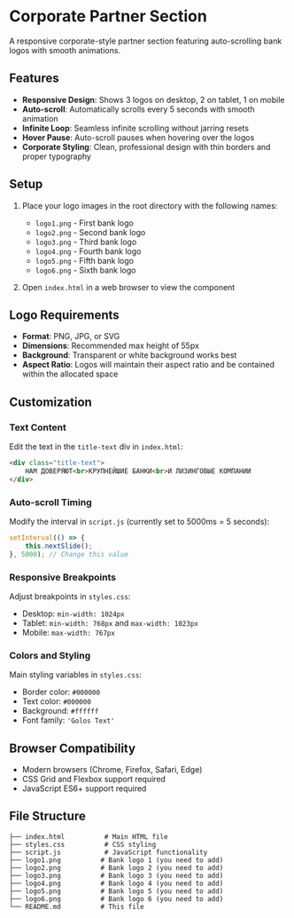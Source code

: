 # Corporate Partner Section

A responsive corporate-style partner section featuring auto-scrolling bank logos with smooth animations.

## Features

- **Responsive Design**: Shows 3 logos on desktop, 2 on tablet, 1 on mobile
- **Auto-scroll**: Automatically scrolls every 5 seconds with smooth animation
- **Infinite Loop**: Seamless infinite scrolling without jarring resets
- **Hover Pause**: Auto-scroll pauses when hovering over the logos
- **Corporate Styling**: Clean, professional design with thin borders and proper typography

## Setup

1. Place your logo images in the root directory with the following names:
   - `logo1.png` - First bank logo
   - `logo2.png` - Second bank logo
   - `logo3.png` - Third bank logo
   - `logo4.png` - Fourth bank logo
   - `logo5.png` - Fifth bank logo
   - `logo6.png` - Sixth bank logo

2. Open `index.html` in a web browser to view the component

## Logo Requirements

- **Format**: PNG, JPG, or SVG
- **Dimensions**: Recommended max height of 55px
- **Background**: Transparent or white background works best
- **Aspect Ratio**: Logos will maintain their aspect ratio and be contained within the allocated space

## Customization

### Text Content
Edit the text in the `title-text` div in `index.html`:
```html
<div class="title-text">
    НАМ ДОВЕРЯЮТ<br>КРУПНЕЙШИЕ БАНКИ<br>И ЛИЗИНГОВЫЕ КОМПАНИИ
</div>
```

### Auto-scroll Timing
Modify the interval in `script.js` (currently set to 5000ms = 5 seconds):
```javascript
setInterval(() => {
    this.nextSlide();
}, 5000); // Change this value
```

### Responsive Breakpoints
Adjust breakpoints in `styles.css`:
- Desktop: `min-width: 1024px`
- Tablet: `min-width: 768px` and `max-width: 1023px`
- Mobile: `max-width: 767px`

### Colors and Styling
Main styling variables in `styles.css`:
- Border color: `#000000`
- Text color: `#000000`
- Background: `#ffffff`
- Font family: `'Golos Text'`

## Browser Compatibility

- Modern browsers (Chrome, Firefox, Safari, Edge)
- CSS Grid and Flexbox support required
- JavaScript ES6+ support required

## File Structure

```
├── index.html          # Main HTML file
├── styles.css          # CSS styling
├── script.js           # JavaScript functionality
├── logo1.png          # Bank logo 1 (you need to add)
├── logo2.png          # Bank logo 2 (you need to add)
├── logo3.png          # Bank logo 3 (you need to add)
├── logo4.png          # Bank logo 4 (you need to add)
├── logo5.png          # Bank logo 5 (you need to add)
├── logo6.png          # Bank logo 6 (you need to add)
└── README.md          # This file
```
